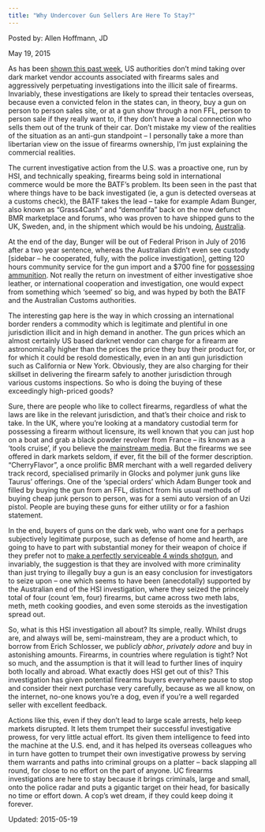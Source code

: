 ```yaml
---
title: "Why Undercover Gun Sellers Are Here To Stay?"
---
```


Posted by: Allen Hoffmann, JD

<span>May 19, 2015</span>
    

<p>As has been <a href="https://gir.pub/deepdotweb/2015/05/14/four-australians-charged-in-international-dark-web-firearm-sting/">shown this past week</a>, US authorities don’t mind taking over dark market vendor accounts associated with firearms sales and aggressively perpetuating investigations into the illicit sale of firearms. Invariably, these investigations are likely to spread their tentacles overseas, because even a convicted felon in the states can, in theory, buy a gun on person to person sales site, or at a gun show through a non FFL, person to person sale if they really want to, if they don’t have a local connection who sells them out of the trunk of their car. Don’t mistake my view of the realities of the situation as an anti-gun standpoint &#8211; I personally take a more than libertarian view on the issue of firearms ownership, I’m just explaining the commercial realities.</p>
<p>The current investigative action from the U.S. was a proactive one, run by HSI, and technically speaking, firearms being sold in international commerce would be more the BATF’s problem. Its been seen in the past that where things have to be back investigated (ie, a gun is detected overseas at a customs check), the BATF takes the lead – take for example Adam Bunger, also known as “Grass4Cash” and “demonfifa” back on the now defunct BMR marketplace and forums, who was proven to have shipped guns to the UK, Sweden, and, in the shipment which would be his undoing, <a href="http://www.thesmokinggun.com/documents/international-gun-sales-in-xbox-864321/">Australia</a>.</p>
<p>At the end of the day, Bunger will be out of Federal Prison in July of 2016 after a two year sentence, whereas the Australian didn’t even see custody [sidebar – he cooperated, fully, with the police investigation], getting 120 hours community service for the gun import and a $700 fine for <a href="http://newsroom.customs.gov.au/channels/Seizures-cargo-and-mail/releases/stay-out-of-the-firing-line-of-online-black-markets/">possessing ammunition</a>. Not really the return on investment of either investigative shoe leather, or international cooperation and investigation, one would expect from something which ‘seemed’ so big, and was hyped by both the BATF and the Australian Customs authorities.</p>
<p>The interesting gap here is the way in which crossing an international border renders a commodity which is legitimate and plentiful in one jurisdiction illicit and in high demand in another. The gun prices which an almost certainly US based darknet vendor can charge for a firearm are astronomically higher than the prices the price they buy their product for, or for which it could be resold domestically, even in an anti gun jurisdiction such as California or New York. Obviously, they are also charging for their skillset in delivering the firearm safely to another jurisdiction through various customs inspections. So who is doing the buying of these exceedingly high-priced goods?</p>
<p>Sure, there are people who like to collect firearms, regardless of what the laws are like in the relevant jurisdiction, and that’s their choice and risk to take. In the UK, where you’re looking at a mandatory custodial term for possessing a firearm without licensure, its well known that you can just hop on a boat and grab a black powder revolver from France – its known as a ‘tools cruise’, if you believe the <a href="http://www.dailystar.co.uk/news/latest-news/155499/Calais-Tools-Cruise-buying-death-on-a-cross-channel-trip/">mainstream media</a>. But the firearms we see offered in dark markets seldom, if ever, fit the bill of the former description. “CherryFlavor”, a once prolific BMR merchant with a well regarded delivery track record, specialised primarily in Glocks and polymer junk guns like Taurus’ offerings. One of the ‘special orders’ which Adam Bunger took and filled by buying the gun from an FFL, distinct from his usual methods of buying cheap junk person to person, was for a semi auto version of an Uzi pistol. People are buying these guns for either utility or for a fashion statement.</p>
<p>In the end, buyers of guns on the dark web, who want one for a perhaps subjectively legitimate purpose, such as defense of home and hearth, are going to have to part with substantial money for their weapon of choice if they prefer not to <a href="http://www.survivorlibrary.com/library/firearms-saxon_kurt-the_four_winds_shotgun.pdf">make a perfectly serviceable 4 winds shotgun</a>, and invariably, the suggestion is that they are involved with more criminality than just trying to illegally buy a gun is an easy conclusion for investigators to seize upon – one which seems to have been (anecdotally) supported by the Australian end of the HSI investigation, where they seized the princely total of four (count ‘em, four) firearms, but came across two meth labs, meth, meth cooking goodies, and even some steroids as the investigation spread out.</p>
<p>So, what is this HSI investigation all about? Its simple, really. Whilst drugs are, and always will be, semi-mainstream, they are a product which, to borrow from Erich Schlosser, we p<em>ublicly abhor</em>, <em>privately adore</em> and buy in astonishing amounts. Firearms, in countries where regulation is tight? Not so much, and the assumption is that it will lead to further lines of inquiry both locally and abroad. What exactly does HSI get out of this? This investigation has given potential firearms buyers everywhere pause to stop and consider their next purchase very carefully, because as we all know, on the internet, no-one knows you’re a dog, even if you’re a well regarded seller with excellent feedback.</p>
<p>Actions like this, even if they don’t lead to large scale arrests, help keep markets disrupted. It lets them trumpet their successful investigative prowess, for very little actual effort. Its given them intelligence to feed into the machine at the U.S. end, and it has helped its overseas colleagues who in turn have gotten to trumpet their own investigative prowess by serving them warrants and paths into criminal groups on a platter – back slapping all round, for close to no effort on the part of anyone. UC firearms investigations are here to stay because it brings criminals, large and small, onto the police radar and puts a gigantic target on their head, for basically no time or effort down. A cop’s wet dream, if they could keep doing it forever.</p>

Updated: 2015-05-19

